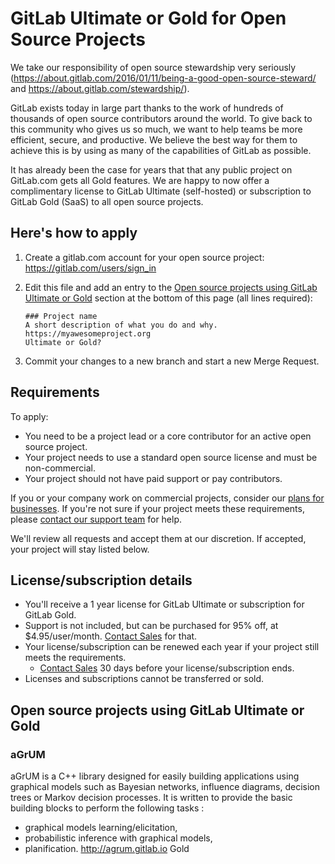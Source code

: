 # GitLab Ultimate or Gold for Open Source Projects

We take our responsibility of open source stewardship very seriously
(https://about.gitlab.com/2016/01/11/being-a-good-open-source-steward/ and https://about.gitlab.com/stewardship/).

GitLab exists today in large part thanks to the work of hundreds of thousands of open source contributors
around the world. To give back to this community who gives us so much, we want to help teams be
more efficient, secure, and productive. We believe the best way for them to achieve this is by
using as many of the capabilities of GitLab as possible.

It has already been the case for years that that any public project on GitLab.com gets all Gold features. We
are happy to now offer a complimentary license to GitLab Ultimate (self-hosted) or subscription to GitLab
Gold (SaaS) to all open source projects.

## Here's how to apply

1.   Create a gitlab.com account for your open source project: https://gitlab.com/users/sign_in
1.   Edit this file and add an entry to the [Open source projects using GitLab Ultimate or Gold](#open-source-projects-using-gitlab-ultimate-or-gold) 
section at the bottom of this page (all lines required):

     ```
     ### Project name
     A short description of what you do and why.
     https://myawesomeproject.org
     Ultimate or Gold?
     ```
     
1.   Commit your changes to a new branch and start a new Merge Request.

## Requirements

To apply:
- You need to be a project lead or a core contributor for an active open source project.
- Your project needs to use a standard open source license and must be non-commercial.
- Your project should not have paid support or pay contributors.

If you or your company work on commercial projects, consider our [plans for businesses](https://about.gitlab.com/pricing/). 
If you're not sure if your project meets these requirements, please [contact our support team](https://support.gitlab.com/hc/en-us/requests/new?ticket_form_id=334447) for help.

We'll review all requests and accept them at our discretion. If accepted, your project will stay listed below.

## License/subscription details

- You'll receive a 1 year license for GitLab Ultimate or subscription for GitLab Gold.
- Support is not included, but can be purchased for 95% off, at $4.95/user/month. [Contact Sales](https://ultimate-free-post.about.gitlab.com/sales/) for that.
- Your license/subscription can be renewed each year if your project still meets the requirements.
   - [Contact Sales](https://ultimate-free-post.about.gitlab.com/sales/) 30 days before your license/subscription ends.
- Licenses and subscriptions cannot be transferred or sold.

## Open source projects using GitLab Ultimate or Gold

### aGrUM
aGrUM is a C++ library designed for easily building applications using graphical 
models such as Bayesian networks, influence diagrams, decision trees or Markov 
decision processes. It is written to provide the basic building blocks to perform the following 
tasks :
* graphical models learning/elicitation,
* probabilistic inference with graphical models,
* planification.
http://agrum.gitlab.io
Gold